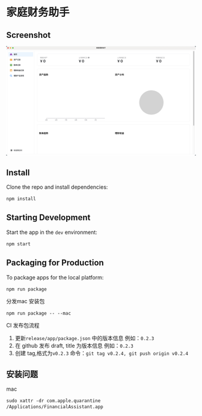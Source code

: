 # 家庭财务助手

## Screenshot

![](./screen/screen-main.png)

## Install

Clone the repo and install dependencies:

```bash
npm install
```

## Starting Development

Start the app in the `dev` environment:

```bash
npm start
```

## Packaging for Production

To package apps for the local platform:

```bash
npm run package
```

分发mac 安装包

```
npm run package -- --mac
```

CI 发布包流程

1. 更新`release/app/package.json` 中的版本信息 例如：`0.2.3`
2. 在 github 发布 draft, title 为版本信息 例如：`0.2.3`
3. 创建 tag,格式为`v0.2.3` 命令：`git tag v0.2.4, git push origin v0.2.4`

## 安装问题

mac

```
sudo xattr -dr com.apple.quarantine /Applications/FinancialAssistant.app
```
